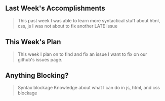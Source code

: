 ## Last Week's Accomplishments

>This past week I was able to learn more syntactical stuff about html, css, js
>I was not about to fix another LATE issue
## This Week's Plan

> This week I plan on to find and fix an issue I want to fix on our github's issues page.

## Anything Blocking?

> Syntax blockage
> Knowledge about what I can do in js, html, and css blockage

